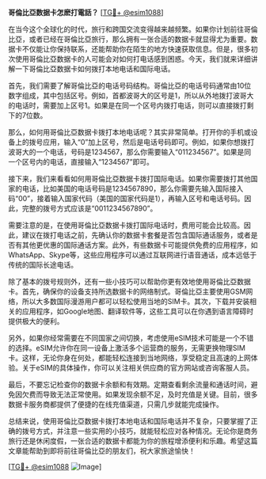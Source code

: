 **哥倫比亞数据卡怎麽打電話？** [[TG💪+ @esim1088](https://t.me/s/esim1088)]

在当今这个全球化的时代，旅行和跨国交流变得越来越频繁。如果你计划前往哥倫比亞，或者已经在哥倫比亞旅行，那么拥有一张合适的数据卡就显得尤为重要。数据卡不仅能让你保持联系，还能帮助你在陌生的地方快速获取信息。但是，很多初次使用哥倫比亞数据卡的人可能会对如何打电话感到困惑。今天，我们就来详细讲解一下哥倫比亞数据卡如何拨打本地电话和国际电话。

首先，我们需要了解哥倫比亞的电话号码结构。哥倫比亞的电话号码通常由10位数字组成，其中包括区号。例如，首都波哥大的区号是1，所以从外地拨打波哥大的电话时，需要加上区号1。如果是在同一个区号内拨打电话，则可以直接拨打剩下的7位数。

那么，如何用哥倫比亞数据卡拨打本地电话呢？其实非常简单。打开你的手机或设备上的拨号应用，输入“0”加上区号，然后是电话号码即可。例如，如果你想拨打波哥大的一个电话，号码是1234567，那么你需要输入“011234567”。如果是同一个区号内的电话，直接输入“1234567”即可。

接下来，我们来看看如何用哥倫比亞数据卡拨打国际电话。如果你需要拨打其他国家的电话，比如美国的电话号码是1234567890，那么你需要先输入国际接入码“00”，接着输入国家代码（美国的国家代码是1），再输入区号和电话号码。因此，完整的拨号方式应该是“0011234567890”。

需要注意的是，在使用哥倫比亞数据卡拨打国际电话时，费用可能会比较高。因此，建议在拨打电话之前，先确认你的数据卡套餐是否包含国际通话服务，或者是否有其他更优惠的国际通话方案。此外，有些数据卡可能提供免费的应用程序，如WhatsApp、Skype等，这些应用程序可以通过互联网进行语音通话，成本远低于传统的国际长途电话。

除了基本的拨号规则外，还有一些小技巧可以帮助你更有效地使用哥倫比亞数据卡。首先，确保你的设备支持所选数据卡的网络制式。哥倫比亞主要使用GSM网络，所以大多数国际漫游用户都可以轻松使用当地的SIM卡。其次，下载并安装相关的应用程序，如Google地图、翻译软件等，这些工具可以在你遇到语言障碍时提供极大的便利。

另外，如果你经常需要在不同国家之间切换，考虑使用eSIM技术可能是一个不错的选择。eSIM允许你在同一设备上激活多个运营商的服务，无需更换物理SIM卡。这样，无论你身在何处，都能轻松连接到当地网络，享受稳定且高速的上网体验。关于eSIM的具体操作，你可以关注相关供应商的官方网站或咨询客服人员。

最后，不要忘记检查你的数据卡余额和有效期。定期查看剩余流量和通话时间，避免因欠费而导致无法正常使用。如果发现余额不足，及时充值是关键。目前，很多数据卡服务商都提供了便捷的在线充值渠道，只需几步就能完成操作。

总结来说，使用哥倫比亞数据卡拨打本地电话和国际电话并不复杂，只要掌握了正确的拨号方式，并注意一些实用的小技巧，就能轻松应对各种情况。无论你是商务旅行还是休闲度假，一张合适的数据卡都能为你的旅程增添便利和乐趣。希望这篇文章能帮助到即将前往哥倫比亞的朋友们，祝大家旅途愉快！

[[TG💪+ @esim1088](https://t.me/s/esim1088) ![Image](https://i.postimg.cc/4NQfJmqS/Snipaste-2025-05-13-00-14-12.png)]
